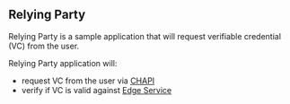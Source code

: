 ## Relying Party

Relying Party is a sample application that will request verifiable credential (VC) from the user. 

Relying Party application will:
- request VC from the user via [CHAPI](https://github.com/digitalbazaar/credential-handler-polyfill) 
- verify if VC is valid against [Edge Service](https://github.com/trustbloc/edge-service)